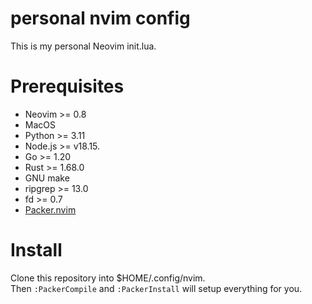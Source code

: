 # personal nvim config

This is my personal Neovim init.lua.

# Prerequisites

* Neovim >= 0.8
* MacOS
* Python >= 3.11
* Node.js >= v18.15.
* Go >= 1.20
* Rust >= 1.68.0
* GNU make
* ripgrep >= 13.0
* fd >= 0.7
* [Packer.nvim](https://github.com/wbthomason/packer.nvim)

# Install

Clone this repository into $HOME/.config/nvim.  
Then `:PackerCompile` and `:PackerInstall` will setup everything for you.


